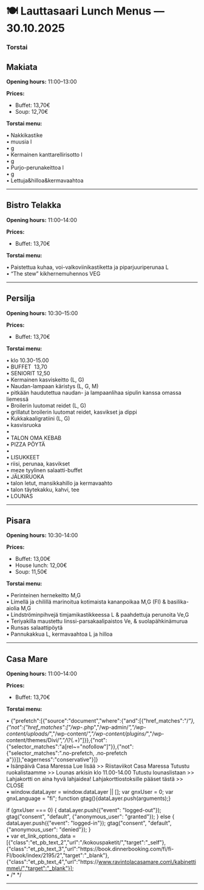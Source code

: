 # 🍽️ Lauttasaari Lunch Menus — 30.10.2025

### Torstai

## Makiata
**Opening hours:** 11:00–13:00

**Prices:**
- Buffet: 13,70€
- Soup: 12,70€

**Torstai menu:**

• Nakkikastike  
• muusia l  
• g  
• Kermainen kanttarellirisotto l  
• g  
• Purjo-perunakeittoa l  
• g  
• Lettuja&hilloa&kermavaahtoa  


---

## Bistro Telakka
**Opening hours:** 11:00–14:00

**Prices:**
- Buffet: 13,70€

**Torstai menu:**

• Paistettua kuhaa, voi-valkoviinikastiketta ja piparjuuriperunaa L  
• “The stew” kikhernemuhennos VEG  


---

## Persilja
**Opening hours:** 10:30–15:00

**Prices:**
- Buffet: 13,70€

**Torstai menu:**

• klo 10.30-15.00  
• BUFFET  13,70  
• SENIORIT 12,50  
• Kermainen kasviskeitto (L, G)  
• Naudan-lampaan käristys (L, G, M)  
• pitkään haudutettua naudan- ja lampaanlihaa sipulin kanssa omassa liemessä  
• Broilerin luutomat reidet (L, G)  
• grillatut broilerin luutomat reidet, kasvikset ja dippi  
• Kukkakaaligratiini (L, G)  
• kasvisruoka  
• ​  
• TALON OMA KEBAB  
• PIZZA PÖYTÄ  
• ​  
• LISUKKEET  
• riisi, perunaa, kasvikset  
• meze tyylinen salaatti-buffet  
• JÄLKIRUOKA  
• talon letut, mansikkahillo ja kermavaahto  
• talon täytekakku, kahvi, tee  
• LOUNAS  


---

## Pisara
**Opening hours:** 10:30-14:00

**Prices:**
- Buffet: 13,00€
- House lunch: 12,00€
- Soup: 11,50€

**Torstai menu:**

• Perinteinen hernekeitto M,G  
• Limellä ja chilillä marinoitua kotimaista kananpoikaa M,G (FI) & basilika-aiolia M,G  
• Lindströminpihvejä timjamikastikkeessa L & paahdettuja perunoita Ve,G  
• Teriyakilla maustettu linssi-parsakaalipaistos Ve, & suolapähkinämurua  
• Runsas salaattipöytä  
• Pannukakkua L, kermavaahtoa L ja hilloa  


---

## Casa Mare
**Opening hours:** 11:00–14:00

**Prices:**
- Buffet: 13,70€

**Torstai menu:**

• {"prefetch":[{"source":"document","where":{"and":[{"href_matches":"\/*"},{"not":{"href_matches":["\/wp-*.php","\/wp-admin\/*","\/wp-content\/uploads\/*","\/wp-content\/*","\/wp-content\/plugins\/*","\/wp-content\/themes\/Divi\/*","\/*\\?(.+)"]}},{"not":{"selector_matches":"a[rel~=\"nofollow\"]"}},{"not":{"selector_matches":".no-prefetch, .no-prefetch a"}}]},"eagerness":"conservative"}]}  
• Isänpäivä Casa Maressa Lue lisää >> Riistaviikot Casa Maressa Tutustu ruokalistaamme >> Lounas arkisin klo 11.00-14.00 Tutustu lounaslistaan >> Lahjakortti on aina hyvä lahjaidea! Lahjakorttiostoksille pääset tästä >> CLOSE  
• window.dataLayer = window.dataLayer || [];
  var gnxUser = 0;
  var gnxLanguage = "fi";
  function gtag(){dataLayer.push(arguments);}

  if (gnxUser === 0) {
    dataLayer.push({"event": "logged-out"});
    gtag("consent", "default", {"anonymous_user": "granted"});
  }
  else {
    dataLayer.push({"event": "logged-in"});
    gtag("consent", "default", {"anonymous_user": "denied"});
  }  
• var et_link_options_data = [{"class":"et_pb_text_2","url":"\/kokouspaketit\/","target":"_self"},{"class":"et_pb_text_3","url":"https:\/\/book.dinnerbooking.com\/fi\/fi-FI\/book\/index\/2195\/2","target":"_blank"},{"class":"et_pb_text_4","url":"https:\/\/www.ravintolacasamare.com\/kabinettimme\/","target":"_blank"}];  
• /* <![CDATA[ */
jqueryParams.length&&$.each(jqueryParams,function(e,r){if("function"==typeof r){var n=String(r);n.replace("$","jQuery");var a=new Function("return "+n)();$(document).ready(a)}});
/* ]]> */  


---

